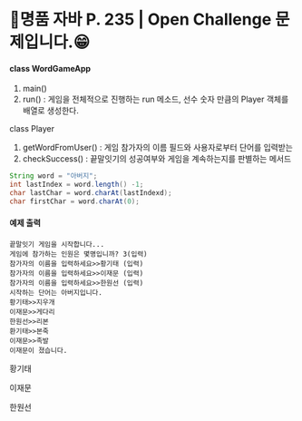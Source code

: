 # 🚀명품 자바 P. 235 | Open Challenge 문제입니다.😁

#### class WordGameApp

1. main()
2. run() : 게임을 전체적으로 진행하는 run 메소드, 선수 숫자 만큼의 Player 객체를 배열로 생성한다. 

class Player

1.  getWordFromUser() : 게임 참가자의 이름 필드와 사용자로부터 단어를 입력받는
2. checkSuccess() : 끝말잇기의 성공여부와 게임을 계속하는지를 판별하는 메서드

```java
String word = "아버지";
int lastIndex = word.length() -1;
char lastChar = word.charAt(lastIndexd);
char firstChar = word.charAt(0);
```



####  예제 출력

```
끝말잇기 게임을 시작합니다...
게임에 참가하는 인원은 몇명입니까? 3(입력)
참가자의 이름을 입력하세요>>황기태 (입력)
참가자의 이름을 입력하세요>>이재문 (입력)
참가자의 이름을 입력하세요>>한원선 (입력)
시작하는 단어는 아버지입니다.
황기태>>지우개
이재문>>게다리
한원선>>리본
환기태>>본죽
이재문>>족발
이재문이 졌습니다.
```

황기태

이재문

한원선

